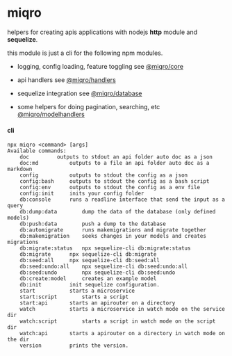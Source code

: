 # miqro

helpers for creating apis applications with nodejs **http** module and **sequelize**.

this module is just a cli for the following npm modules.

- logging, config loading, feature toggling see [@miqro/core](https://www.npmjs.com/package/@miqro/core)

- api handlers see [@miqro/handlers](https://www.npmjs.com/package/@miqro/handlers)

- sequelize integration see [@miqro/database](https://www.npmjs.com/package/@miqro/database)

- some helpers for doing pagination, searching, etc [@miqro/modelhandlers](https://www.npmjs.com/package/@miqro/modelhandlers)

#### cli

```
npx miqro <command> [args]
Available commands:
	doc			outputs to stdout an api folder auto doc as a json
	doc:md			outputs to a file an api folder auto doc as a markdown
	config			outputs to stdout the config as a json
	config:bash		outputs to stdout the config as a bash script
	config:env		outputs to stdout the config as a env file
	config:init		inits your config folder
	db:console		runs a readline interface that send the input as a query
	db:dump:data		dump the data of the database (only defined models)
	db:push:data		push a dump to the database
	db:automigrate		runs makemigrations and migrate together
	db:makemigration	seeks changes in your models and creates migrations
	db:migrate:status	npx sequelize-cli db:migrate:status
	db:migrate		npx sequelize-cli db:migrate
	db:seed:all		npx sequelize-cli db:seed:all
	db:seed:undo:all	npx sequelize-cli db:seed:undo:all
	db:seed:undo		npx sequelize-cli db:seed:undo
	db:create:model		creates an example model
	db:init			init sequelize configuration.
	start			starts a microservice
	start:script		starts a script
	start:api		starts an apirouter on a directory
	watch			starts a microservice in watch mode on the service dir
	watch:script		starts a script in watch mode on the script dir
	watch:api		starts a apirouter on a directory in watch mode on the dir
	version			prints the version.
```
